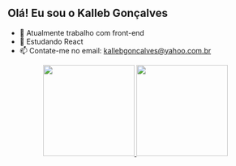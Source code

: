 ## Olá! Eu sou o Kalleb Gonçalves

- 🔭 Atualmente trabalho com front-end
- 🌱 Estudando React
- 📫 Contate-me no email: kallebgoncalves@yahoo.com.br

<div align="center">
  <a href="https://github.com/kallebgoncalves">
  <img height="180em" src="https://github-readme-stats.vercel.app/api?username=kallebgoncalves&show_icons=true&theme=dracula&include_all_commits=true&count_private=true"/>
  <img height="180em" src="https://github-readme-stats.vercel.app/api/top-langs/?username=kallebgoncalves&layout=compact&langs_count=7&theme=dracula"/>
</div>
